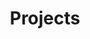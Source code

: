 ---
layout: category
title: Projects
category: projects
excerpt: "Images of work by the Francis Terry and Associates team, showing their new-build classical Georgian style architecture and country houses."
article: article
redirect_from:
  - /gallery
  - /gallery/
  - /projects
  - /projects/
---